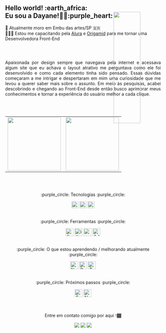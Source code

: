 <h2>Hello world! :earth_africa:	
<br>Eu sou a Dayane!👋🏾:purple_heart:
<img align='right' src="https://media.giphy.com/media/7nSIuEmcNKqFyOipPu/giphy.gif" width="30%" height="30%" style="position:absolute" frameBorder="0" class="giphy-embed" allowFullScreen></img>
</h2>
📍 Atualmente moro em Embu das artes/SP 🇧🇷
<br>👩🏾‍💻 Estou me capacitando pela <a href="https://www.alura.com.br/" target="_blank">Alura</a> e <a href="https://www.origamid.com/" target="_blank">Origamid</a> para me tornar uma Desenvolvedora Front-End 	
<h2> </h2>


<br>
<p align="justify">
Apaixonada por design sempre que navegava pela internet e acessava algum site que eu achava o layout atrativo me perguntava como ele foi desenvolvido e como cada elemento tinha sido pensado.
Essas dúvidas começaram a me intrigar e despertaram em mim uma curiosidade que me levou a querer saber mais sobre o assunto. 
Em meio às pesquisas, acabei descobrindo e chegando ao Front-End desde então busco aprimorar meus conhecimentos e tornar a experiência do usuário melhor a cada clique.
</p>
<br>
<br>

<table align="center">
  <row>
    <td>
     <!-- Card -->
      <img height='172' src='https://github-readme-stats.vercel.app/api/top-langs/?username=DayMendes&layout=compact&theme=radical'>
    </td>
    <td>
      <img height='172' src='https://github-readme-stats.vercel.app/api?username=DayMendes&show_icons=true&theme=radical'>
    </td>
  </row>
</table> 

<br>
<br>
<div align=center>
<p>:purple_circle: Tecnologias :purple_circle:</p>

<img src="https://img.shields.io/badge/JavaScript-282C34?logo=javascript&logoColor=F7DF1E" alt="JavaScript logo" title="JavaScript" height="22" />
<img src="https://img.shields.io/badge/HTML5-282C34?logo=html5&logoColor=E34F26" alt="HTML5 logo" title="HTML5" height="22" />
<img src="https://img.shields.io/badge/CSS3-282C34?logo=css3&logoColor=1572B6" alt="CSS3 logo" title="CSS3" height="22" />


<br>
<br>


<p align=center>:purple_circle: Ferramentas :purple_circle:</p>

<img alt="figma logo"  height="25" title="figma" src="https://cdn.jsdelivr.net/gh/devicons/devicon/icons/figma/figma-original.svg"/>
<img alt="illustrator logo" title="illustrator" height="25" src="https://cdn.jsdelivr.net/gh/devicons/devicon/icons/illustrator/illustrator-plain.svg"/>
<img alt="vscode logo" title="vscode" height="25" src="https://cdn.jsdelivr.net/gh/devicons/devicon/icons/vscode/vscode-original.svg"/>
<img alt="Adobe XD logo" title="XD" height="25" src="https://cdn.jsdelivr.net/gh/devicons/devicon/icons/xd/xd-plain.svg"/>

<br>
<br>

<p align=center>:purple_circle: O que estou aprendendo / melhorando atualmente :purple_circle:</p>

<img src="https://img.shields.io/badge/Node.js-282C34?logo=node.js&logoColor=339933" alt="Node.js logo" title="Node.js" height="25"/>
<img src="https://img.shields.io/badge/React-282C34?logo=react&logoColor=61DAFB" alt="React logo" title="React.js / React Native" height="25"/>
<img src="https://img.shields.io/badge/TypeScript-282C34?logo=typescript&logoColor=3178C6" alt="TypeScript logo" title="TypeScript" height="25"/>

<br>
<br>

<p align=center>:purple_circle: Próximos passos :purple_circle:</p>

<img src="https://img.shields.io/badge/Express-282C34?logo=express&logoColor=FFFFFF" alt="Express.js logo" title="Express.js" height="25"/>
<img src="https://img.shields.io/badge/Next.js-282C34?logo=next.js&logoColor=FFFFFF" alt="Next.js logo" title="Next.js" height="25"/>

</div>
<br>
<br>

   <p align="center"> Entre em contato comigo por aqui 👇🏾</p>
<p align=center>
   <a href="https://www.linkedin.com/in/dayanemendes-dev/" target="_blank"><img src="https://img.shields.io/badge/-LinkedIn-%230077B5?style=for-the-badge&logo=linkedin&logoColor=white" target="_blank"></a> 
   <a href="https://www.instagram.com/daay.mendez/" target="_blank"><img src="https://img.shields.io/badge/-Instagram-%23E4405F?style=for-the-badge&logo=instagram&logoColor=white" target="_blank"></a>
   <a href = "mailto: day.neisca@gmail.com"><img src="https://img.shields.io/badge/-Gmail-%23333?style=for-the-badge&logo=gmail&logoColor=white" target="_blank"></a>
<p/>


